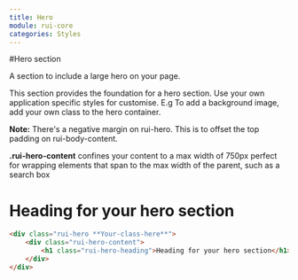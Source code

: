 ```yaml
---
title: Hero
module: rui-core
categories: Styles
---
```

#Hero section

A section to include a large hero on your page.

This section provides the foundation for a hero section. Use your own application specific styles for customise. 
E.g To add a background image, add your own class to the hero container.

**Note:** There's a negative margin on rui-hero. This is to offset the top padding on rui-body-content.

**.rui-hero-content** confines your content to a max width of 750px perfect for wrapping elements that span to the max width of the parent, such as a search box

<div class="rui-hero docs-hero-example">
    <div class="rui-hero-content">
        <h1 class="rui-hero-heading">Heading for your hero section</h1>
    </div>
</div>


```html
<div class="rui-hero **Your-class-here**">
    <div class="rui-hero-content">
        <h1 class="rui-hero-heading">Heading for your hero section</h1>
    </div>
</div>
```
